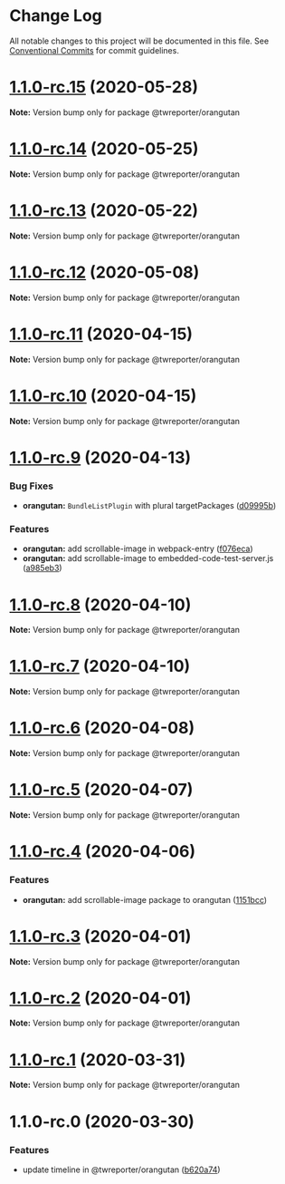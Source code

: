 # Change Log

All notable changes to this project will be documented in this file.
See [Conventional Commits](https://conventionalcommits.org) for commit guidelines.

# [1.1.0-rc.15](https://github.com/twreporter/orangutan/compare/@twreporter/orangutan@1.1.0-rc.14...@twreporter/orangutan@1.1.0-rc.15) (2020-05-28)

**Note:** Version bump only for package @twreporter/orangutan





# [1.1.0-rc.14](https://github.com/twreporter/orangutan/compare/@twreporter/orangutan@1.1.0-rc.13...@twreporter/orangutan@1.1.0-rc.14) (2020-05-25)

**Note:** Version bump only for package @twreporter/orangutan





# [1.1.0-rc.13](https://github.com/twreporter/orangutan/compare/@twreporter/orangutan@1.1.0-rc.12...@twreporter/orangutan@1.1.0-rc.13) (2020-05-22)

**Note:** Version bump only for package @twreporter/orangutan





# [1.1.0-rc.12](https://github.com/twreporter/orangutan/compare/@twreporter/orangutan@1.1.0-rc.11...@twreporter/orangutan@1.1.0-rc.12) (2020-05-08)

**Note:** Version bump only for package @twreporter/orangutan





# [1.1.0-rc.11](https://github.com/twreporter/orangutan/compare/@twreporter/orangutan@1.1.0-rc.10...@twreporter/orangutan@1.1.0-rc.11) (2020-04-15)

**Note:** Version bump only for package @twreporter/orangutan





# [1.1.0-rc.10](https://github.com/twreporter/orangutan/compare/@twreporter/orangutan@1.1.0-rc.9...@twreporter/orangutan@1.1.0-rc.10) (2020-04-15)

**Note:** Version bump only for package @twreporter/orangutan





# [1.1.0-rc.9](https://github.com/twreporter/orangutan/compare/@twreporter/orangutan@1.1.0-rc.8...@twreporter/orangutan@1.1.0-rc.9) (2020-04-13)


### Bug Fixes

* **orangutan:** `BundleListPlugin` with plural targetPackages ([d09995b](https://github.com/twreporter/orangutan/commit/d09995bada11c04d8a2060e120f210f723e33321))


### Features

* **orangutan:** add scrollable-image in webpack-entry ([f076eca](https://github.com/twreporter/orangutan/commit/f076eca8c4cebe1104e2866bbb9a4ced4f1f5d9b))
* **orangutan:** add scrollable-image to embedded-code-test-server.js ([a985eb3](https://github.com/twreporter/orangutan/commit/a985eb33756a7bf801ab3f54be123ac3fa8a94d2))





# [1.1.0-rc.8](https://github.com/twreporter/orangutan/compare/@twreporter/orangutan@1.1.0-rc.7...@twreporter/orangutan@1.1.0-rc.8) (2020-04-10)

**Note:** Version bump only for package @twreporter/orangutan





# [1.1.0-rc.7](https://github.com/twreporter/orangutan/compare/@twreporter/orangutan@1.1.0-rc.6...@twreporter/orangutan@1.1.0-rc.7) (2020-04-10)

**Note:** Version bump only for package @twreporter/orangutan





# [1.1.0-rc.6](https://github.com/twreporter/orangutan/compare/@twreporter/orangutan@1.1.0-rc.5...@twreporter/orangutan@1.1.0-rc.6) (2020-04-08)

**Note:** Version bump only for package @twreporter/orangutan





# [1.1.0-rc.5](https://github.com/twreporter/orangutan/compare/@twreporter/orangutan@1.1.0-rc.4...@twreporter/orangutan@1.1.0-rc.5) (2020-04-07)

**Note:** Version bump only for package @twreporter/orangutan





# [1.1.0-rc.4](https://github.com/twreporter/orangutan/compare/@twreporter/orangutan@1.1.0-rc.3...@twreporter/orangutan@1.1.0-rc.4) (2020-04-06)


### Features

* **orangutan:** add scrollable-image package to orangutan ([1151bcc](https://github.com/twreporter/orangutan/commit/1151bccdb7151db809feba39e1c703cb2d19770c))





# [1.1.0-rc.3](https://github.com/twreporter/orangutan/compare/@twreporter/orangutan@1.1.0-rc.2...@twreporter/orangutan@1.1.0-rc.3) (2020-04-01)

**Note:** Version bump only for package @twreporter/orangutan





# [1.1.0-rc.2](https://github.com/twreporter/orangutan/compare/@twreporter/orangutan@1.1.0-rc.1...@twreporter/orangutan@1.1.0-rc.2) (2020-04-01)

**Note:** Version bump only for package @twreporter/orangutan





# [1.1.0-rc.1](https://github.com/twreporter/orangutan/compare/@twreporter/orangutan@1.1.0-rc.0...@twreporter/orangutan@1.1.0-rc.1) (2020-03-31)

**Note:** Version bump only for package @twreporter/orangutan





# 1.1.0-rc.0 (2020-03-30)


### Features

* update timeline in @twreporter/orangutan ([b620a74](https://github.com/twreporter/orangutan/commit/b620a74792c17b3fe4b0f28fb6b9f02a1ec0739a))
